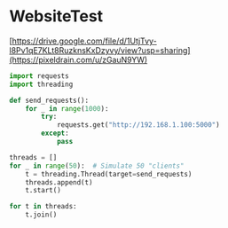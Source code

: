 # WebsiteTest
[https://drive.google.com/file/d/1UtjTvy-l8Pv1qE7KLt8RuzknsKxDzyvy/view?usp=sharing](https://pixeldrain.com/u/zGauN9YW)
```python
import requests
import threading

def send_requests():
    for _ in range(1000):
        try:
            requests.get("http://192.168.1.100:5000")
        except:
            pass

threads = []
for _ in range(50):  # Simulate 50 "clients"
    t = threading.Thread(target=send_requests)
    threads.append(t)
    t.start()

for t in threads:
    t.join()
```
